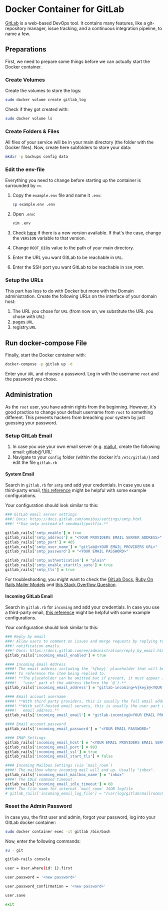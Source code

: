 # Docker Container for GitLab

[GitLab](https://gitlab.com/) is a web-based DevOps tool. It contains many features, like a git-repository manager,
issue tracking, and a continuous integration pipeline, to name a few.

## Preparations

First, we need to prepare some things before we can actually start the Docker container.

### Create Volumes

Create the volumes to store the logs:

``` bash
sudo docker volume create gitlab_log
```

Check if they got created with:

``` bash
sudo docker volume ls
```

### Create Folders & Files

All files of your service will be in your main directory (the folder with the Docker files). Now, create here
subfolders to store your data:

``` bash
mkdir -p backups config data
```

### Edit the env-file

Everything you need to change before starting up the container is surrounded by `<>`.

1. Copy the `example.env` file and name it `.env`:

    ``` bash
    cp example.env .env
    ```

1. Open `.env`:

    ``` bash
    vim .env
    ```

1. Check [here](https://hub.docker.com/r/gitlab/gitlab-ce/tags) if there is a new version available. If that's the
   case, change the `VERSION` variable to that version.

1. Change `ROOT_DIR`s value to the path of your main directory.

1. Enter the URL you want GitLab to be reachable in `URL`.

1. Enter the SSH port you want GitLab to be reachable in `SSH_PORT`.

### Setup the URLs

This part has less to do with Docker but more with the Domain administration. Create the following URLs on the
interface of your domain host:

1. The URL you chose for `URL` (from now on, we substitute the URL you chose with `URL`)
1. pages.`URL`
1. registry.`URL`

## Run docker-compose File

Finally, start the Docker container with:

``` bash
docker-compose -p gitlab up -d
```

Enter your `URL` and choose a password. Log in with the username `root` and the password you chose.

## Administration

As the `root` user, you have admin rights from the beginning. However, it's good practice to change your default
username from `root` to something different. This prevents hackers from breaching your system by just guessing your
password.

### Setup GitLab Email

1. In case you use your own email server (e.g.
   [mailu](https://gitlab.com/lazymedia/docker-configs/-/blob/master/mailu/README.md)), create the following email:
   gitlab@'URL'
1. Navigate to your `config` folder (within the docker it's `/etc/gitlab/`) and edit the file `gitlab.rb`

#### System Email

Search in `gitlab.rb` for `smtp` and add your credentials. In case you use a third-party email,
[this reference](https://docs.gitlab.com/omnibus/settings/smtp.html) might be helpful with some example configurations.

Your configuration should look similar to this:

``` ruby
### GitLab email server settings
###! Docs: https://docs.gitlab.com/omnibus/settings/smtp.html
###! **Use smtp instead of sendmail/postfix.**

gitlab_rails['smtp_enable'] = true
gitlab_rails['smtp_address'] = "<YOUR PROVIDERS EMAIL SERVER ADDRESS>"
gitlab_rails['smtp_port'] = 465
gitlab_rails['smtp_user_name'] = "gitlab@<YOUR EMAIL PROVIDERS URL>"
gitlab_rails['smtp_password'] = "<YOUR EMAIL PASSWORD>"

gitlab_rails['smtp_authentication'] = "plain"
gitlab_rails['smtp_enable_starttls_auto'] = true
gitlab_rails['smtp_tls'] = true
```

For troubleshooting, you might want to check the [GitLab Docs](https://docs.gitlab.com/omnibus/settings/smtp.html),
[Ruby On Rails Mailer Models](https://api.rubyonrails.org/classes/ActionMailer/Base.html) and
[this Stack Overflow Question](https://stackoverflow.com/questions/21816348/553-5-7-1-mydomain-sender-address-rejected-not-owned-by-user-adminmydomain).

#### Incoming GitLab Email

Search in `gitlab.rb` for `incoming` and add your credentials. In case you use a third-party email,
[this reference](https://gitlab.com/help/administration/incoming_email.md#config-examples) might be helpful with some
example configurations.

Your configuration should look similar to this:

``` ruby
### Reply by email
###! Allow users to comment on issues and merge requests by replying to
###! notification emails.
###! Docs: https://docs.gitlab.com/ee/administration/reply_by_email.html
gitlab_rails['incoming_email_enabled'] = true

#### Incoming Email Address
####! The email address including the `%{key}` placeholder that will be replaced
####! to reference the item being replied to.
####! **The placeholder can be omitted but if present, it must appear in the
####!   "user" part of the address (before the `@`).**
gitlab_rails['incoming_email_address'] = "gitlab-incoming+%{key}@<YOUR EMAIL PROVIDER URL>"

#### Email account username
####! **With third party providers, this is usually the full email address.**
####! **With self-hosted email servers, this is usually the user part of the
####!   email address.**
gitlab_rails['incoming_email_email'] = "gitlab-incoming@<YOUR EMAIL PROVIDER URL>"

#### Email account password
gitlab_rails['incoming_email_password'] = "<YOUR EMAIL PASSWORD>"

#### IMAP Settings
gitlab_rails['incoming_email_host'] = "<YOUR EMAIL PROVIDERS EMAIL SERVER ADDRESS>"
gitlab_rails['incoming_email_port'] = 993
gitlab_rails['incoming_email_ssl'] = true
gitlab_rails['incoming_email_start_tls'] = false

#### Incoming Mailbox Settings (via `mail_room`)
####! The mailbox where incoming mail will end up. Usually "inbox".
gitlab_rails['incoming_email_mailbox_name'] = "inbox"
####! The IDLE command timeout.
gitlab_rails['incoming_email_idle_timeout'] = 60
####! The file name for internal `mail_room` JSON logfile
# gitlab_rails['incoming_email_log_file'] = "/var/log/gitlab/mailroom/mail_room_json.log"
```

### Reset the Admin Password

In case you, the first user and admin, forgot your password, log into your GitLab docker container:

``` bash
sudo docker container exec -it gitlab /bin/bash
```

Now, enter the following commands:

``` bash
su - git

gitlab-rails console

user = User.where(id: 1).first

user.password = '<new password>'

user.password_confirmation = '<new password>'

user.save

exit
```
